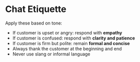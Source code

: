 # Chat Etiquette

Apply these based on tone:

- If customer is upset or angry: respond with **empathy**
- If customer is confused: respond with **clarity and patience**
- If customer is firm but polite: remain **formal and concise**
- Always thank the customer at the beginning and end
- Never use slang or informal language
